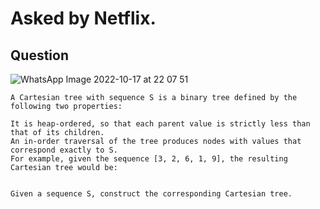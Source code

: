 # Asked by Netflix.

## Question

![WhatsApp Image 2022-10-17 at 22 07 51](https://user-images.githubusercontent.com/96862518/197159791-7ec2b49a-a9c2-408e-ae97-ca78f81c98e4.jpg)

```text
A Cartesian tree with sequence S is a binary tree defined by the following two properties:

It is heap-ordered, so that each parent value is strictly less than that of its children.
An in-order traversal of the tree produces nodes with values that correspond exactly to S.
For example, given the sequence [3, 2, 6, 1, 9], the resulting Cartesian tree would be:


Given a sequence S, construct the corresponding Cartesian tree.
```
